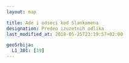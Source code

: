 ```yaml
---
layout: map

title: Ade i odseci kod Slankamena
designation: Predeo izuzetnih odlika
last_modified_at: 2018-05-25T23:19:57+02:00

geoSrbija:
  L1_301: [19]
---
```

